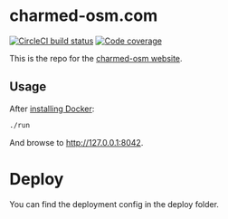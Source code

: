 # charmed-osm.com
[![CircleCI build status](https://circleci.com/gh/canonical-web-and-design/charmed-osm.com.svg?style=shield)](https://circleci.com/gh/canonical-web-and-design/charmed-osm.com) [![Code coverage](https://codecov.io/gh/canonical-web-and-design/charmed-osm.com/branch/master/graph/badge.svg)](https://codecov.io/gh/canonical-web-and-design/charmed-osm.com)

This is the repo for the [charmed-osm website](https://charmed-osm.com).

## Usage

After [installing Docker](https://docs.docker.com/install/):

``` bash
./run
```

And browse to http://127.0.0.1:8042.

# Deploy
You can find the deployment config in the deploy folder.
